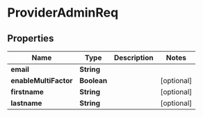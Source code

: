 
# ProviderAdminReq

## Properties
Name | Type | Description | Notes
------------ | ------------- | ------------- | -------------
**email** | **String** |  | 
**enableMultiFactor** | **Boolean** |  |  [optional]
**firstname** | **String** |  |  [optional]
**lastname** | **String** |  |  [optional]



